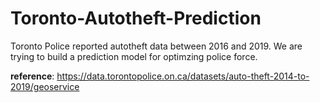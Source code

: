 # Toronto-Autotheft-Prediction
Toronto Police reported autotheft data between 2016 and 2019. We are trying to build a prediction model for optimzing police force.

__reference__: https://data.torontopolice.on.ca/datasets/auto-theft-2014-to-2019/geoservice
